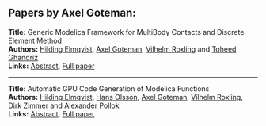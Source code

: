 <h2>Papers by Axel Goteman:</h2>
<p>
<b>Title:</b> Generic Modelica Framework for MultiBody Contacts and Discrete Element Method<br />
<b>Authors:</b> <a href="../authors/author_77.html">Hilding Elmqvist</a>, <a href="../authors/author_116.html">Axel Goteman</a>, <a href="../authors/author_262.html">Vilhelm Roxling</a> and <a href="../authors/author_105.html">Toheed Ghandriz</a><br />
<b>Links:</b> <a href="../abstracts/abstract_46.pdf">Abstract</a>, <a href="../submissions/ecp15118427_ElmqvistGotemanRoxlingGhandriz.pdf">Full paper</a>
</p>
<hr />
<p>
<b>Title:</b> Automatic GPU Code Generation of Modelica Functions<br />
<b>Authors:</b> <a href="../authors/author_77.html">Hilding Elmqvist</a>, <a href="../authors/author_222.html">Hans Olsson</a>, <a href="../authors/author_116.html">Axel Goteman</a>, <a href="../authors/author_262.html">Vilhelm Roxling</a>, <a href="../authors/author_344.html">Dirk Zimmer</a> and <a href="../authors/author_242.html">Alexander Pollok</a><br />
<b>Links:</b> <a href="../abstracts/abstract_25.pdf">Abstract</a>, <a href="../submissions/ecp15118235_ElmqvistOlssonGotemanRoxlingZimmerPollok.pdf">Full paper</a>
</p>